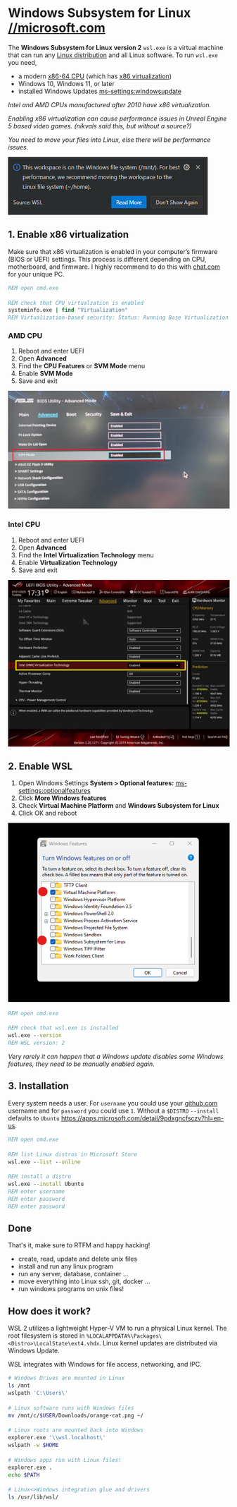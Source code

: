 # Windows Subsystem for Linux [//microsoft.com](https://learn.microsoft.com/windows/wsl/)

The **Windows Subsystem for Linux version 2** `wsl.exe` is a virtual machine that can run any [Linux distribution](https://en.wikipedia.org/wiki/List_of_Linux_distributions) and all Linux software. To run `wsl.exe` you need,

- a modern [x86-64 CPU](https://en.wikipedia.org/wiki/X86-64) (which has [x86 virtualization](https://en.wikipedia.org/wiki/X86_virtualization))
- Windows 10, Windows 11, or later
- installed Windows Updates [ms-settings:windowsupdate](ms-settings:windowsupdate)

_Intel and AMD CPUs manufactured after 2010 have x86 virtualization._

_Enabling x86 virtualization can cause performance issues in Unreal Engine 5 based video games. (nikvals said this, but without a source?)_

_You need to move your files into Linux, else there will be performance issues._

![Move programming files from Windows into WSL Linux](./warning.png)

## 1. Enable x86 virtualization

Make sure that x86 virtualization is enabled in your computer’s firmware (BIOS or UEFI) settings. This process is different depending on CPU, motherboard, and firmware. I highly recommend to do this with [chat.com](https://chat.com/) for your unique PC.

```bat
REM open cmd.exe

REM check that CPU virtualzation is enabled
systeminfo.exe | find "Virtualization"
REM Virtualization-based security: Status: Running Base Virtualization Support
```

### AMD CPU

1. Reboot and enter UEFI
2. Open **Advanced**
3. Find the **CPU Features** or **SVM Mode** menu
4. Enable **SVM Mode**
5. Save and exit

![Enable Virtualzation for AMD on Asus](./v12n-amd-asus-uefi.png)

### Intel CPU

1. Reboot and enter UEFI
2. Open **Advanced**
3. Find the **Intel Virtualization Technology** menu
4. Enable **Virtualization Technology**
5. Save and exit

![Enable Virtualzation for Intel on Asus](./v12n-intel-asus-uefi.png)

## 2. Enable WSL

1. Open Windows Settings **System > Optional features:** [ms-settings:optionalfeatures](ms-settings:optionalfeatures)
3. Click **More Windows features**
2. Check **Virtual Machine Platform** and **Windows Subsystem for Linux**
3. Click OK and reboot

![Enable Windows Optional features](./optional-features.png)

```bat
REM open cmd.exe

REM check that wsl.exe is installed
wsl.exe --version
REM WSL version: 2
```

_Very rarely it can happen that a Windows update disables some Windows features, they need to be manually enabled again._

## 3. Installation

Every system needs a user. For `username` you could use your [github.com](https://github.com) username and for `password` you could use `1`. Without a `$DISTRO` `--install` defaults to `Ubuntu` https://apps.microsoft.com/detail/9pdxgncfsczv?hl=en-us.

```bat
REM open cmd.exe

REM list Linux distros in Microsoft Store
wsl.exe --list --online

REM install a distro
wsl.exe --install Ubuntu
REM enter username
REM enter password
REM enter password
```

## Done

That's it, make sure to RTFM and happy hacking!

- create, read, update and delete unix files
- install and run any linux program
- run any server, database, container ...
- move everything into Linux ssh, git, docker ...
- run windows programs on unix files!

## How does it work?

WSL 2 utilizes a lightweight Hyper-V VM to run a physical Linux kernel. The root filesystem is stored in `%LOCALAPPDATA%\Packages\<Distro>\LocalState\ext4.vhdx`. Linux kernel updates are distributed via Windows Update.

WSL integrates with Windows for file access, networking, and IPC.

```bash
# Windows Drives are mounted in Linux
ls /mnt
wslpath 'C:\Users\'

# Linux software runs with Windows files
mv /mnt/c/$USER/Downloads/orange-cat.png ~/

# Linux roots are mounted back into Windows
explorer.exe '\\wsl.localhost\'
wslpath -w $HOME

# Windows apps run with Linux files!
explorer.exe .
echo $PATH

# Linux<>Windows integration glue and drivers
ls /usr/lib/wsl/
```
